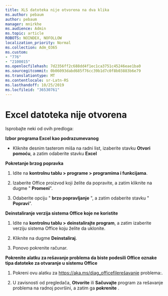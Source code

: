 ```yaml
---
title: XLS datoteka nije otvorena na dva klika
ms.author: pebaum
author: pebaum
manager: mnirkhe
ms.audience: Admin
ms.topic: article
ROBOTS: NOINDEX, NOFOLLOW
localization_priority: Normal
ms.collection: Adm_O365
ms.custom:
- "776"
- "2100015"
ms.openlocfilehash: 7d2356ff2c688dd4f1ec1ca3751c45246eae1ba0
ms.sourcegitcommit: 0b06093dabd685f76cc39b1d7c0f8b03883b6e79
ms.translationtype: MT
ms.contentlocale: sr-Latn-RS
ms.lasthandoff: 10/25/2019
ms.locfileid: "36530761"
---
```

# <a name="excel-file-doesnt-open"></a>Excel datoteka nije otvorena

Isprobajte neki od ovih predloga:

**Izbor programa Excel kao podrazumevanog**

* Kliknite desnim tasterom miša na radni list, izaberite stavku **Otvori pomoću**, a zatim odaberite stavku **Excel**

**Pokretanje brzog popravka**

1. Idite na **kontrolnu tablu > programe > programima i funkcijama**.

2. Izaberite Office proizvod koji želite da popravite, a zatim kliknite na dugme " **Promeni**".

3. Odaberite opciju " **brzo popravljanje** ", a zatim odaberite stavku " **Popravi**".

**Deinstaliranje verzija sistema Office koje ne koristite**

1. Idite na **kontrolnu tablu > deinstalirajte program**, a zatim izaberite verziju sistema Office koju želite da uklonite.

2. Kliknite na dugme **Deinstaliraj**.

3. Ponovo pokrenite računar.

**Pokrenite alatku za rešavanje problema da biste podesili Office oznake tipa datoteke za otvaranje u sistemu Office**

1. Pokreni ovu alatku za https://aka.ms/diag_officefilerešavanje problema:.

2. U zavisnosti od pregledača, **Otvorite** ili **Sačuvajte** program za rešavanje problema na radnoj površini, a zatim ga **pokrenite** .
